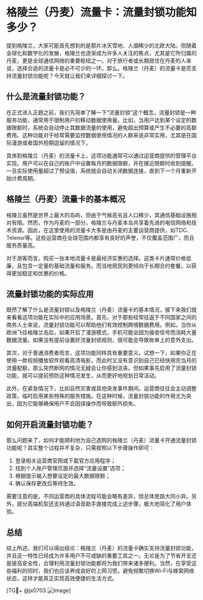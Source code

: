 # 格陵兰（丹麦）流量卡：流量封锁功能知多少？

提到格陵兰，大家可能首先想到的是那片冰天雪地、人烟稀少的北欧大陆。但随着全球化和数字化的发展，格陵兰也逐渐成为许多人关注的焦点，尤其是它所归属的丹麦，更是全球通信网络的重要枢纽之一。对于旅行者或长期居住在丹麦的人来说，选择合适的流量卡是必不可少的一环。那么，格陵兰（丹麦）的流量卡是否支持流量封锁功能呢？今天就让我们来详细探讨一下。

## 什么是流量封锁功能？

在正式进入正题之前，我们先简单了解一下“流量封锁”这个概念。流量封锁是一种服务功能，通常用于限制用户的移动数据使用量。比如，当用户达到某个设定的数据限额时，系统会自动停止其数据流量的使用，避免超出预算或产生不必要的高额费用。这种功能对于经常需要监控数据使用情况的人群来说非常实用，尤其是在国际漫游或者国外短期逗留的情况下。

具体到格陵兰（丹麦）的流量卡上，这项功能通常可以通过运营商提供的管理平台实现。用户可以在自己的账户中设置每月的数据限额，并在接近限额时收到提醒。一旦实际使用量超过了预设值，系统就会自动关闭数据连接，直到下一个月重新开始计费周期。

## 格陵兰（丹麦）流量卡的基本概况

格陵兰虽然是世界上最大的岛屿，但由于气候恶劣且人口稀少，其通信基础设施相对有限。然而，作为丹麦的一部分，格陵兰与丹麦本岛共享着先进的电信网络和技术资源。因此，在这里使用的流量卡大多是由丹麦的主要运营商提供，如TDC、Telenor等。这些运营商在全球范围内都享有良好的声誉，不仅覆盖范围广，而且服务质量高。

对于游客而言，购买一张本地流量卡是最经济实惠的选择。这类卡片通常价格低廉，且包含一定量的基础流量和服务。而当地居民则更倾向于长期合约套餐，以获得更加稳定和优惠的价格。

## 流量封锁功能的实际应用

既然了解了什么是流量封锁以及格陵兰（丹麦）流量卡的基本情况，接下来我们就来看看这项功能在实际中的应用场景。首先，对于那些经常往返于不同国家之间的商务人士来说，流量封锁功能可以帮助他们有效控制跨境数据费用。例如，当你从欧洲飞往格陵兰岛后，如果开启了漫游模式，手机可能会因为接收信号而消耗大量数据流量。如果没有提前设置好流量封锁规则，很可能会导致账单上的意外支出。

其次，对于普通消费者而言，这项功能同样具有重要意义。试想一下，如果你正在使用一款视频播放软件观看高清电影，而此时又没有意识到自己已经快用完当月的流量配额，那么突然断网的情况无疑会让你感到沮丧。但如果事先启用了流量封锁功能，就可以提前预防这种情况发生，从而更好地规划日常活动。

此外，在紧急情况下，比如自然灾害或其他突发事件期间，运营商往往会主动调整政策，临时启用某些特殊的服务措施。在这种时候，流量封锁功能的作用尤为突出，因为它能够确保用户不会因误操作而导致额外损失。

## 如何开启流量封锁功能？

那么问题来了，如何才能顺利地为自己选购的格陵兰（丹麦）流量卡开通流量封锁功能呢？其实整个过程并不复杂，只需按照以下步骤操作即可：

1. 登录相关运营商官网或下载官方应用程序；
2. 找到个人账户管理页面并选择“流量设置”选项；
3. 根据提示输入想要设定的最大数据限额；
4. 确认保存更改后等待生效。

需要注意的是，不同运营商的具体流程可能会略有差异，但总体思路大同小异。另外，部分高端机型还支持通过语音助手直接完成上述步骤，极大地简化了用户体验。

## 总结

综上所述，我们可以得出结论：格陵兰（丹麦）的流量卡确实支持流量封锁功能，并且这一特性已经成为许多用户不可或缺的重要工具之一。无论是为了节省开支还是提高安全性，合理利用流量封锁功能都将为我们带来诸多便利。当然，在享受这些福利的同时，我们也应该养成良好的上网习惯，避免频繁切换Wi-Fi与蜂窝网络状态，这样才能真正实现高效便捷的生活方式。

[TG💪+ @jx0703 ![Image](https://github.com/user-attachments/assets/dbca1d08-cadb-493c-b0ec-ad6f7a83f270)]